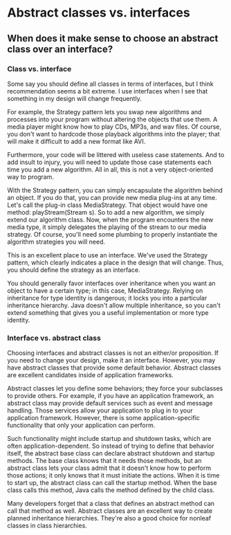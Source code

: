 # Abstract classes vs. interfaces
## When does it make sense to choose an abstract class over an interface?
### Class vs. interface

Some say you should define all classes in terms of interfaces, but I think recommendation seems a bit extreme.
I use interfaces when I see that something in my design will change frequently.

For example, the Strategy pattern lets you swap new algorithms and processes into your program without altering the objects that use them.
A media player might know how to play CDs, MP3s, and wav files. 
Of course, you don't want to hardcode those playback algorithms into the player; that will make it difficult to add a new format like AVI.

Furthermore, your code will be littered with useless case statements. And to add insult to injury,
you will need to update those case statements each time you add a new algorithm.
All in all, this is not a very object-oriented way to program.

With the Strategy pattern, you can simply encapsulate the algorithm behind an object.
If you do that, you can provide new media plug-ins at any time. Let's call the plug-in class MediaStrategy. 
That object would have one method: playStream(Stream s). So to add a new algorithm, we simply extend our algorithm class. Now, 
when the program encounters the new media type, it simply delegates the playing of the stream to our media strategy. Of course,
you'll need some plumbing to properly instantiate the algorithm strategies you will need.

This is an excellent place to use an interface. We've used the Strategy pattern, 
which clearly indicates a place in the design that will change. Thus, you should define the strategy as an interface. 

You should generally favor interfaces over inheritance when you want an object to have a certain type; in this case, MediaStrategy. 
Relying on inheritance for type identity is dangerous; it locks you into a particular inheritance hierarchy. 
Java doesn't allow multiple inheritance, so you can't extend something that gives you a useful implementation or more type identity.

### Interface vs. abstract class

Choosing interfaces and abstract classes is not an either/or proposition. If you need to change your design,
make it an interface. However, you may have abstract classes that provide some default behavior. 
Abstract classes are excellent candidates inside of application frameworks.

Abstract classes let you define some behaviors; they force your subclasses to provide others. For example,
if you have an application framework, an abstract class may provide default services such as event and message handling. 
Those services allow your application to plug in to your application framework. However, 
there is some application-specific functionality that only your application can perform. 

Such functionality might include startup and shutdown tasks, which are often application-dependent.
So instead of trying to define that behavior itself, the abstract base class can declare abstract shutdown and startup methods.
The base class knows that it needs those methods, but an abstract class lets your class admit that it doesn't know how to perform 
those actions; it only knows that it must initiate the actions. When it is time to start up, the abstract class can call the startup 
method. When the base class calls this method, Java calls the method defined by the child class.

Many developers forget that a class that defines an abstract method can call that method as well. 
Abstract classes are an excellent way to create planned inheritance hierarchies. 
They're also a good choice for nonleaf classes in class hierarchies.
